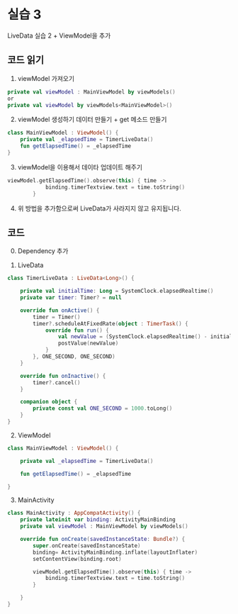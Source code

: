 # 실습 3

LiveData 실습 2 + ViewModel을 추가

## 코드 읽기

1. viewModel 가져오기

```kotlin
private val viewModel : MainViewModel by viewModels()
or
private val viewModel by viewModels<MainViewModel>()
```

2. viewModel 생성하기
   데이터 만들기 + get 메소드 만들기

```kotlin
class MainViewModel : ViewModel() {
    private val _elapsedTime = TimerLiveData()
    fun getElapsedTime() = _elapsedTime
}
```

3. viewModel을 이용해서 데이타 업데이트 해주기

```kotlin
viewModel.getElapsedTime().observe(this) { time ->
            binding.timerTextview.text = time.toString()
        }
```

4. 위 방법을 추가함으로써 LiveData가 사라지지 않고 유지됩니다.

## 코드

0. Dependency 추가

1. LiveData

```kotlin
class TimerLiveData : LiveData<Long>() {

    private val initialTime: Long = SystemClock.elapsedRealtime()
    private var timer: Timer? = null

    override fun onActive() {
        timer = Timer()
        timer?.scheduleAtFixedRate(object : TimerTask() {
            override fun run() {
                val newValue = (SystemClock.elapsedRealtime() - initialTime) / 1000
                postValue(newValue)
            }
        }, ONE_SECOND, ONE_SECOND)
    }

    override fun onInactive() {
        timer?.cancel()
    }

    companion object {
        private const val ONE_SECOND = 1000.toLong()
    }
}
```

2. ViewModel

```kotlin
class MainViewModel : ViewModel() {

    private val _elapsedTime = TimerLiveData()

    fun getElapsedTime() = _elapsedTime

}
```

3. MainActivity

```kotlin
class MainActivity : AppCompatActivity() {
    private lateinit var binding: ActivityMainBinding
    private val viewModel : MainViewModel by viewModels()

    override fun onCreate(savedInstanceState: Bundle?) {
        super.onCreate(savedInstanceState)
        binding= ActivityMainBinding.inflate(layoutInflater)
        setContentView(binding.root)

        viewModel.getElapsedTime().observe(this) { time ->
            binding.timerTextview.text = time.toString()
        }

    }
}
```

